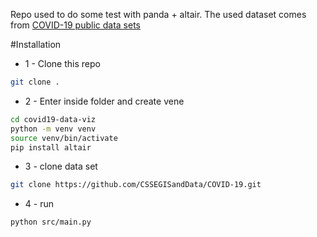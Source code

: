 Repo used to do some test with panda + altair.
The used dataset comes from [COVID-19 public data sets](https://github.com/CSSEGISandData/COVID-19.git)


#Installation

- 1 - Clone this repo
```bash
git clone .
```
- 2 - Enter inside folder and create vene
```bash
cd covid19-data-viz
python -m venv venv
source venv/bin/activate
pip install altair
```
- 3 - clone data set
```bash
git clone https://github.com/CSSEGISandData/COVID-19.git 
```

- 4 - run
```bash
python src/main.py
```